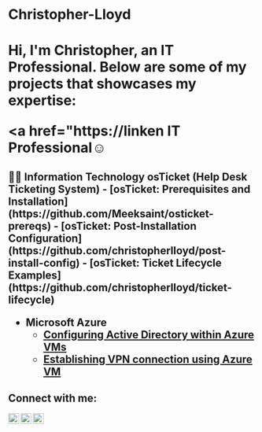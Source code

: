 # Christopher-Lloyd

<h1>Hi, I'm Christopher, an IT Professional.
Below are some of my projects that showcases my expertise:
  
  <a href="https://linken IT Professional</a>☺</h1>
  <h2>👨‍💻 Information Technology  
    osTicket (Help Desk Ticketing System)
  - [osTicket: Prerequisites and Installation](https://github.com/Meeksaint/osticket-prereqs)
  - [osTicket: Post-Installation Configuration](https://github.com/christopherlloyd/post-install-config)
  - [osTicket: Ticket Lifecycle Examples](https://github.com/christopherlloyd/ticket-lifecycle)
    
- <b>Microsoft Azure</b>
  - [Configuring Active Directory within Azure VMs](https://github.com/christopherlloyd/configure-ad)
  - [Establishing VPN connection using Azure VM ](https://github.com/christopherlloyd/azure-network-protocols)

<h2>Connect with me:</h2>

[<img align="left" alt="Chris | Twitter" width="22px" src="https://cdn.jsdelivr.net/npm/simple-icons@v3/icons/twitter.svg" />][twitter]
[<img align="left" alt="Chris | LinkedIn" width="22px" src="https://cdn.jsdelivr.net/npm/simple-icons@v3/icons/linkedin.svg" />][linkedin]
[<img align="left" alt="Chris | Instagram" width="22px" src="https://cdn.jsdelivr.net/npm/simple-icons@v3/icons/instagram.svg" />][instagram]

[twitter]: https://twitter.com/Christopher
[instagram]: https://www.instagram.com/Christopher
[linkedin]: https://linkedin.com/in/Christopher
